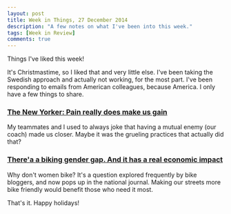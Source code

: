 ```yaml
---
layout: post
title: Week in Things, 27 December 2014
description: "A few notes on what I've been into this week."
tags: [Week in Review]
comments: true
---
```

Things I've liked this week!

It's Christmastime, so I liked that and very little else. I've been taking the Swedish approach and actually not working, for the most part. I've been responding to emails from American colleagues, because America. I only have a few things to share.

### [The New Yorker: Pain really does make us gain](http://www.newyorker.com/science/maria-konnikova/pain-really-make-us-gain)
My teammates and I used to always joke that having a mutual enemy (our coach) made us closer. Maybe it was the grueling practices that actually did that? 

### [There'a a biking gender gap. And it has a real economic impact](http://www.nationaljournal.com/next-america/economic-empowerment/there-s-a-biking-gender-gap-and-it-has-a-real-economic-impact-20141208?ref=t.co&mrefid=walkingheader)
Why don't women bike? It's a question explored frequently by bike bloggers, and now pops up in the national journal. Making our streets more bike friendly would benefit those who need it most.

That's it. Happy holidays!